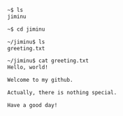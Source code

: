 
```bash
~$ ls   
jiminu

~$ cd jiminu

~/jiminu$ ls
greeting.txt

~/jiminu$ cat greeting.txt
Hello, world!

Welcome to my github.

Actually, there is nothing special. 

Have a good day!
```


<!--
[![header](https://capsule-render.vercel.app/api?type=speech&height=200&color=0:a3cca3,100:b5d692&text=Hello,%20world!&reversal=true&fontAlignY=42&animation=fadeIn&fontColor=111111)](https://jiminu.github.io)
-->
<!--
![Anurag's GitHub stats](https://github-readme-stats.vercel.app/api?username=jiminu&show_icons=true&theme=dark)
-->
<!--
![Top Langs](https://github-readme-stats.vercel.app/api/top-langs/?username=jiminu&layout=compact&theme=dark)
-->

<!--
**jiminu/jiminu** is a ✨ _special_ ✨ repository because its `README.md` (this file) appears on your GitHub profile.

Here are some ideas to get you started:

- 🔭 I’m currently working on ...
- 🌱 I’m currently learning ...
- 👯 I’m looking to collaborate on ...
- 🤔 I’m looking for help with ...
- 💬 Ask me about ...
- 📫 How to reach me: ...
- 😄 Pronouns: ...
- ⚡ Fun fact: ...
-->
